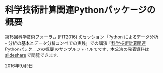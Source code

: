 科学技術計算関連Pythonパッケージの概要
======================================

第15回科学技術フォーラム (FIT2016) のセッション「Python によるデータ分析 - 分析の基本とデータ分析コンペでの実践」での講演「[科学技術計算関連Pythonパッケージの概要](http://www.ipsj.or.jp/event/fit/fit2016/FIT2016program_web/data/html/event/event72.html) のサンプルファイルでです．本公演の発表資料は [slideshare](http://www.slideshare.net/shima__shima/python-65714983) で閲覧できます．

2016年9月9日
